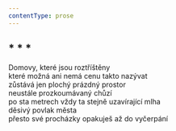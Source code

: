 ```yaml
---
contentType: prose
---
```


## \* \* \*

Domovy, které jsou roztříštěny  
které možná ani nemá cenu takto nazývat  
zůstává jen plochý prázdný prostor  
neustále prozkoumávaný chůzí  
po sta metrech vždy ta stejně uzavírající mlha  
děsivý povlak města  
přesto své procházky opakuješ až do vyčerpání
